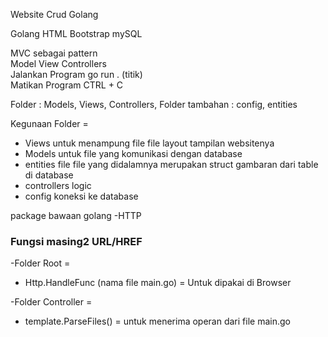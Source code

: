 Website Crud Golang

Golang
HTML
Bootstrap
mySQL

MVC sebagai pattern<br>
Model View Controllers<br>
Jalankan Program go run . (titik)<br>
Matikan Program CTRL + C

Folder  : Models, Views, Controllers, 
Folder tambahan : config, entities

Kegunaan Folder = 
   - Views untuk menampung file file layout tampilan websitenya
   - Models untuk file yang komunikasi dengan database
   - entities file file yang didalamnya merupakan struct gambaran dari table di database
   - controllers logic
   - config koneksi ke database 

package bawaan golang 
   -HTTP 


  ###  Fungsi masing2 URL/HREF 


-Folder Root = 
   -  Http.HandleFunc  (nama file main.go)
         = Untuk dipakai di Browser

-Folder Controller = 
   - template.ParseFiles()
         = untuk menerima operan dari file main.go 